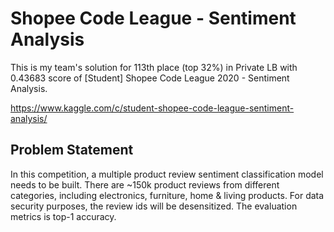 # Shopee Code League - Sentiment Analysis

This is my team's solution for 113th place (top 32%) in Private LB 
with 0.43683 score of [Student] Shopee Code League 2020 - Sentiment Analysis.


https://www.kaggle.com/c/student-shopee-code-league-sentiment-analysis/

## Problem Statement
In this competition, a multiple product review sentiment classification model needs to be built. 
There are ~150k product reviews from different categories, including electronics, furniture, home & living products.
For data security purposes, the review ids will be desensitized. The evaluation metrics is top-1 accuracy.
